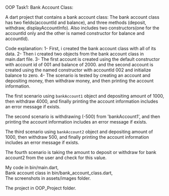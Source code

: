 OOP Task1: Bank Account Class:

A dart project that contains a bank account class:
The bank account class has two fields(accountId and balance), and three methods (deposit, withdraw,
displayAccountInfo).
Also includes two constructors(one for the accountId only and the other is named constructor for
balance and accountId).

Code explanation:
1- First, i created the bank account class with all of its data.
2- Then i created two objects from the bank account class in main.dart file.
3- The first account is created using the default constructor with account id of 001 and balance of
2000.
and the second account is created using the named constructor with accountId 002 and initialize
balance to zero.
4- The scenario is tested by creating an account and depositing money, then withdraw money, and then
printing the account information.

The first scenario using `bankAccount1` object and depositing amount of 1000, then withdraw
4000,
and finally printing the account information includes an error message if exists.

The second scenario is withdrawing (-500) from 'bankAccount1', and then printing the
account information includes an error message if exists.

The third scenario using `bankAccount2` object and depositing amount of 1000, then withdraw
500, and finally printing the
account information includes an error message if exists.

The fourth scenario is taking the amount to deposit or withdraw for bank account2 from the user
and check for this value.

My code in bin/main.dart,   
Bank account class in bin/bank_account_class.dart,   
The screenshots in assets/images folder.

The project in OOP_Project folder.
